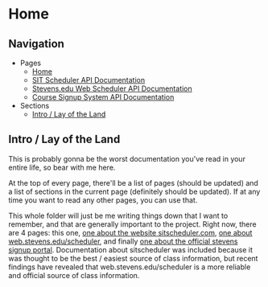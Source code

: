 # Home

## Navigation
- Pages
    - [Home](home.md)
    - [SIT Scheduler API Documentation](sitsched.md)
    - [Stevens.edu Web Scheduler API Documentation](stevens-scheduler.md)
    - [Course Signup System API Documentation](signup.md)
- Sections
    - [Intro / Lay of the Land](#intro--lay-of-the-land)

## Intro / Lay of the Land
This is probably gonna be the worst documentation you've read in your entire life, so bear with me here.

At the top of every page, there'll be a list of pages (should be updated) and a list of sections in the current page 
(definitely should be updated). If at any time you want to read any other pages, you can use that.

This whole folder will just be me writing things down that I want to remember, and that are generally important to the project.
Right now, there are 4 pages: this one, [one about the website sitscheduler.com](sitsched.md), 
[one about web.stevens.edu/scheduler](stevens-scheduler.md), and finally [one about the official stevens signup portal](signup.md).
Documentation about sitscheduler was included because it was thought to be the best / easiest source of class information, but 
recent findings have revealed that web.stevens.edu/scheduler is a more reliable and official source of class information.
<!-- TODO -->


